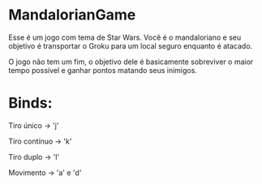 # MandalorianGame

Esse é um jogo com tema de Star Wars. Você é o mandaloriano e seu objetivo é transportar o Groku para um local seguro enquanto é atacado. 

O jogo não tem um fim, o objetivo dele é basicamente sobreviver o maior tempo possível e ganhar pontos matando seus inimigos.

# Binds: 
Tiro único -> 'j'

Tiro contínuo -> 'k'

Tiro duplo -> 'l'

Movimento -> 'a' e 'd'
